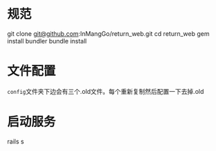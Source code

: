 # 规范
git clone git@github.com:InMangGo/return_web.git
cd return_web
gem install bundler
bundle install

# 文件配置
`config`文件夹下边会有三个.old文件。每个重新复制然后配置一下去掉.old

# 启动服务
rails s